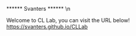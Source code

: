 ****** Svanters ****** \n


Welcome to CL Lab, you can visit the URL below!
https://svanters.github.io/CLLab
